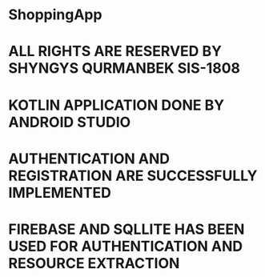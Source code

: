 # ShoppingApp
# ALL RIGHTS ARE RESERVED BY SHYNGYS QURMANBEK SIS-1808
# KOTLIN APPLICATION DONE BY ANDROID STUDIO
# AUTHENTICATION AND REGISTRATION ARE SUCCESSFULLY IMPLEMENTED
# FIREBASE AND SQLLITE HAS BEEN USED FOR AUTHENTICATION AND RESOURCE EXTRACTION
